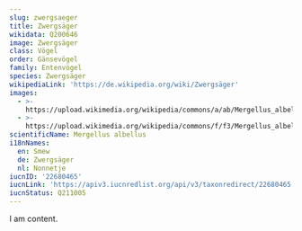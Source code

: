 ```yaml
---
slug: zwergsaeger
title: Zwergsäger
wikidata: Q200646
image: Zwergsäger
class: Vögel
order: Gänsevögel
family: Entenvögel
species: Zwergsäger
wikipediaLink: 'https://de.wikipedia.org/wiki/Zwergsäger'
images:
  - >-
    https://upload.wikimedia.org/wikipedia/commons/a/ab/Mergellus_albellus,_Zevenhuizen,_Texel,_Netherlands_1.jpg
  - >-
    https://upload.wikimedia.org/wikipedia/commons/f/f3/Mergellus_albellus,_Killingworth_Lake,_Northumberland_1.jpg
scientificName: Mergellus albellus
i18nNames:
  en: Smew
  de: Zwergsäger
  nl: Nonnetje
iucnID: '22680465'
iucnLink: 'https://apiv3.iucnredlist.org/api/v3/taxonredirect/22680465'
iucnStatus: Q211005
---
```


I am content.
